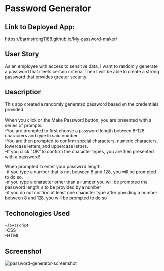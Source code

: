 # Password Generator


## Link to Deployed App:
https://barmstrong1188.github.io/My-password-maker/

## User Story

As an employee with access to sensitive data, I want to randomly generate a password that meets certain criteria.
Then I will be able to create a strong password that provides greater security.

## Description
This app created a randomly generated password based on the credentials provided.
<br><br>
When you click on the Make Password button, you are presented with a series of prompts:<br>
-You are prompted to first choose a password length between 8-128 characters and type in said number.<br>
-You are then prompted to confirm special characters, numeric characters, lowercase letters, and uppercase letters.<br>
-If you click "OK" to confirm the character types, you are then presented with a password!<br>

When prompted to enter your password length:<br>
-if you type a number that is not between 8 and 128, you will be prompted to do so.<br>
-if you type a character other than a number you will be prompted the password length is to be provided by a number<br>
-if you do not confirm at least one character type after providing a number between 8 and 128, you will be prompted to do so<br>

## Techonologies Used
-Javascript <br>
-CSS <br>
-HTML 

## Screenshot
![password-generator-screenshot](https://user-images.githubusercontent.com/65680645/84585948-dff7e200-ade2-11ea-8ce2-31a51ec146ee.png)

